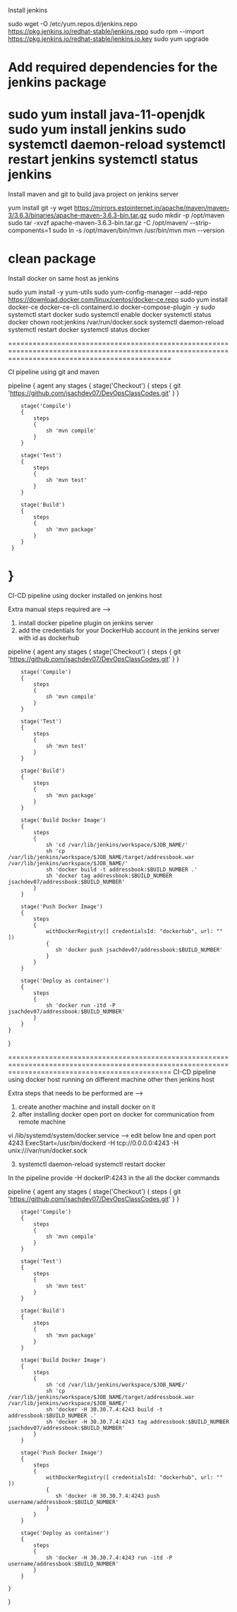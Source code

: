 Install jenkins

sudo wget -O /etc/yum.repos.d/jenkins.repo \
    https://pkg.jenkins.io/redhat-stable/jenkins.repo
sudo rpm --import https://pkg.jenkins.io/redhat-stable/jenkins.io.key
sudo yum upgrade
# Add required dependencies for the jenkins package
sudo yum install java-11-openjdk
sudo yum install jenkins
sudo systemctl daemon-reload
systemctl restart jenkins
systemctl status jenkins
====================================================================================================================================================

Install maven and git to build java project on jenkins server

yum install git -y 
wget https://mirrors.estointernet.in/apache/maven/maven-3/3.6.3/binaries/apache-maven-3.6.3-bin.tar.gz
sudo mkdir -p /opt/maven
sudo tar -xvzf apache-maven-3.6.3-bin.tar.gz -C /opt/maven/ --strip-components=1
sudo ln -s /opt/maven/bin/mvn /usr/bin/mvn
mvn --version    

clean package
====================================================================================================================================================
Install docker on same host as jenkins

sudo yum install -y yum-utils
sudo yum-config-manager --add-repo https://download.docker.com/linux/centos/docker-ce.repo
sudo yum install docker-ce docker-ce-cli containerd.io docker-compose-plugin -y
sudo systemctl start docker
sudo systemctl enable docker
systemctl status docker
chown root:jenkins /var/run/docker.sock
systemctl daemon-reload
systemctl restart docker
systemctl status docker

====================================================================================================================================================

CI pipeline using git and maven

pipeline
{
	agent any
	stages
	{
		stage('Checkout')
		{
			steps
			{
				git 'https://github.com/jsachdev07/DevOpsClassCodes.git'
			}
		}
		
		stage('Compile')
		{
			steps
			{
				sh 'mvn compile'
			}
		}

		stage('Test')
		{
			steps
			{
				sh 'mvn test'
			}
		}

		stage('Build')
		{
			steps
			{
				sh 'mvn package'
			}
		}
     }
}
====================================================================================================================================================

CI-CD pipeline using docker installed on jenkins host

Extra manual steps required are -->
1. install docker pipeline plugin on jenkins server
2. add the credentials for your DockerHub account in the jenkins server with id as dockerhub

pipeline
{
	agent any
	stages
	{
		stage('Checkout')
		{
			steps
			{
				git 'https://github.com/jsachdev07/DevOpsClassCodes.git'
			}
		}
		
		stage('Compile')
		{
			steps
			{
				sh 'mvn compile'
			}
		}

		stage('Test')
		{
			steps
			{
				sh 'mvn test'
			}
		}

		stage('Build')
		{
			steps
			{
				sh 'mvn package'
			}
		}
		
		stage('Build Docker Image')
		{
			steps
			{
			    sh 'cd /var/lib/jenkins/workspace/$JOB_NAME/'
			    sh 'cp /var/lib/jenkins/workspace/$JOB_NAME/target/addressbook.war /var/lib/jenkins/workspace/$JOB_NAME/'
				sh 'docker build -t addressbook:$BUILD_NUMBER .'
				sh 'docker tag addressbook:$BUILD_NUMBER jsachdev07/addressbook:$BUILD_NUMBER'
			}
		}

		stage('Push Docker Image')
		{ 
			steps
			{   
			    withDockerRegistry([ credentialsId: "dockerhub", url: "" ])
			    {
			       sh 'docker push jsachdev07/addressbook:$BUILD_NUMBER'
			    }
			}
		}

		stage('Deploy as container')
		{
			steps
			{
				sh 'docker run -itd -P jsachdev07/addressbook:$BUILD_NUMBER'
			}
		}   
	}
		
}

====================================================================================================================================================
CI-CD pipeline using docker host running on different machine other then jenkins host

Extra steps that needs to be performed are -->

1. create another machine and install docker on it
2. after installing docker open port on docker for communication from remote machine

vi /lib/systemd/system/docker.service --> edit below line and open port 4243
ExecStart=/usr/bin/dockerd -H tcp://0.0.0.0:4243 -H unix:///var/run/docker.sock

3. systemctl daemon-reload 
   systemctl restart docker

In the pipeline provide -H dockerIP:4243 in the all the docker commands

pipeline
{
	agent any
	stages
	{
		stage('Checkout')
		{
			steps
			{
				git 'https://github.com/jsachdev07/DevOpsClassCodes.git'
			}
		}
		
		stage('Compile')
		{
			steps
			{
				sh 'mvn compile'
			}
		}

		stage('Test')
		{
			steps
			{
				sh 'mvn test'
			}
		}

		stage('Build')
		{
			steps
			{
				sh 'mvn package'
			}
		}
		
		stage('Build Docker Image')
		{
			steps
			{
			    sh 'cd /var/lib/jenkins/workspace/$JOB_NAME/'
			    sh 'cp /var/lib/jenkins/workspace/$JOB_NAME/target/addressbook.war /var/lib/jenkins/workspace/$JOB_NAME/'
				sh 'docker -H 30.30.7.4:4243 build -t addressbook:$BUILD_NUMBER .'
				sh 'docker -H 30.30.7.4:4243 tag addressbook:$BUILD_NUMBER jsachdev07/addressbook:$BUILD_NUMBER'
			}
		}

		stage('Push Docker Image')
		{ 
			steps
			{   
			    withDockerRegistry([ credentialsId: "dockerhub", url: "" ])
			    {
			       sh 'docker -H 30.30.7.4:4243 push username/addressbook:$BUILD_NUMBER'
			    }
			}
		}

		stage('Deploy as container')
		{
			steps
			{
				sh 'docker -H 30.30.7.4:4243 run -itd -P username/addressbook:$BUILD_NUMBER'
			}
		}

	}
		
}

